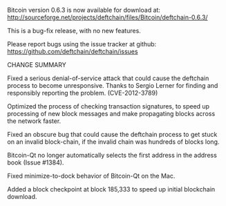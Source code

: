 Bitcoin version 0.6.3 is now available for download at:
  http://sourceforge.net/projects/deftchain/files/Bitcoin/deftchain-0.6.3/

This is a bug-fix release, with no new features.

Please report bugs using the issue tracker at github:
  https://github.com/deftchain/deftchain/issues

CHANGE SUMMARY

Fixed a serious denial-of-service attack that could cause the
deftchain process to become unresponsive. Thanks to Sergio Lerner
for finding and responsibly reporting the problem. (CVE-2012-3789)

Optimized the process of checking transaction signatures, to
speed up processing of new block messages and make propagating
blocks across the network faster.

Fixed an obscure bug that could cause the deftchain process to get
stuck on an invalid block-chain, if the invalid chain was
hundreds of blocks long.

Bitcoin-Qt no longer automatically selects the first address
in the address book (Issue #1384).

Fixed minimize-to-dock behavior of Bitcoin-Qt on the Mac.

Added a block checkpoint at block 185,333 to speed up initial
blockchain download.
